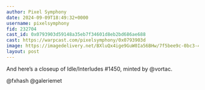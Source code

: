 ```yaml
---
author: Pixel Symphony
date: 2024-09-09T18:49:32+0000
username: pixelsymphony
fid: 232704
cast_id: 0x0793903d59148a35eb7f34601d8eb2bd686ae688
cast: https://warpcast.com/pixelsymphony/0x0793903d
image: https://imagedelivery.net/BXluQx4ige9GuW0Ia56BHw/7f5bee9c-0bc3-49fe-4668-9717bcf2dd00/original
layout: post
---
```

And here’s a closeup of Idle/Interludes #1450, minted by @vortac.  
  
@fxhash @galeriemet  

<img src='https://imagedelivery.net/BXluQx4ige9GuW0Ia56BHw/7f5bee9c-0bc3-49fe-4668-9717bcf2dd00/original' alt='' referrerpolicy='no-referrer'/>